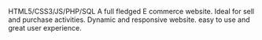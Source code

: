 HTML5/CSS3/JS/PHP/SQL
A full fledged E commerce website. 
Ideal for sell and purchase activities.
Dynamic and responsive website.
easy to use and great user experience.
